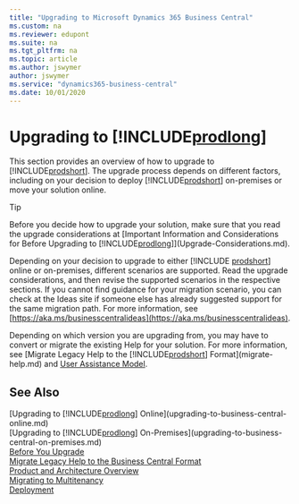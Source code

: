 ```yaml
---
title: "Upgrading to Microsoft Dynamics 365 Business Central"
ms.custom: na
ms.reviewer: edupont
ms.suite: na
ms.tgt_pltfrm: na
ms.topic: article
ms.author: jswymer
author: jswymer
ms.service: "dynamics365-business-central"
ms.date: 10/01/2020
---
```

# Upgrading to [!INCLUDE[prodlong](../developer/includes/prodlong.md)]

This section provides an overview of how to upgrade to [!INCLUDE[prodshort](../developer/includes/prodshort.md)]. The upgrade process depends on different factors, including on your decision to deploy [!INCLUDE[prodshort](../developer/includes/prodshort.md)] on-premises or move your solution online.  

> [!TIP]
> Before you decide how to upgrade your solution, make sure that you read the upgrade considerations at [Important Information and Considerations for Before Upgrading to [!INCLUDE[prodlong](../developer/includes/prodlong.md)]](Upgrade-Considerations.md).  

Depending on your decision to upgrade to either [!INCLUDE [prodshort](../developer/includes/prodshort.md)] online or on-premises, different scenarios are supported. Read the upgrade considerations, and then revise the supported scenarios in the respective sections. If you cannot find guidance for your migration scenario, you can check at the Ideas site if someone else has already suggested support for the same migration path. For more information, see [https://aka.ms/businesscentralideas](https://aka.ms/businesscentralideas).

Depending on which version you are upgrading from, you may have to convert or migrate the existing Help for your solution. For more information, see [Migrate Legacy Help to the [!INCLUDE[prodshort](../developer/includes/prodshort.md)] Format](migrate-help.md) and [User Assistance Model](../user-assistance.md).  

## See Also

[Upgrading to [!INCLUDE[prodlong](../developer/includes/prodlong.md)] Online](upgrading-to-business-central-online.md)  
[Upgrading to [!INCLUDE[prodlong](../developer/includes/prodlong.md)] On-Premises](upgrading-to-business-central-on-premises.md)  
[Before You Upgrade](Upgrade-Considerations.md)  
[Migrate Legacy Help to the Business Central Format](migrate-help.md)  
[Product and Architecture Overview](../deployment/Product-and-Architecture-Overview.md)  
[Migrating to Multitenancy](../deployment/Migrating-to-Multitenancy.md)  
[Deployment](../deployment/Deployment.md)  
